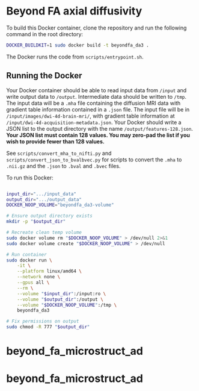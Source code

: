 # Beyond FA axial diffusivity


To build this Docker container, clone the repository and run the following command in the root directory:

```bash
DOCKER_BUILDKIT=1 sudo docker build -t beyondfa_da3 .
```

The Docker runs the code from `scripts/entrypoint.sh`.

## Running the Docker

Your Docker container should be able to read input data from `/input` and write output data to `/output`. Intermediate data should be written to `/tmp`. The input data will be a `.mha` file containing the diffusion MRI data with gradient table information contained in a `.json` file. The input file will be in `/input/images/dwi-4d-brain-mri/`, with gradient table information at `/input/dwi-4d-acquisition-metadata.json`. Your Docker should write a JSON list to the output directory with the name `/output/features-128.json`. **Your JSON list must contain 128 values. You may zero-pad the list if you wish to provide fewer than 128 values.**

See `scripts/convert_mha_to_nifti.py` and `scripts/convert_json_to_bvalbvec.py` for scripts to convert the `.mha` to `.nii.gz` and the `.json` to `.bval` and `.bvec` files.

To run this Docker:

```bash

input_dir=".../input_data"
output_dir=".../output_data"
DOCKER_NOOP_VOLUME="beyondfa_da3-volume"

# Ensure output directory exists
mkdir -p "$output_dir"

# Recreate clean temp volume
sudo docker volume rm "$DOCKER_NOOP_VOLUME" > /dev/null 2>&1
sudo docker volume create "$DOCKER_NOOP_VOLUME" > /dev/null

# Run container
sudo docker run \
    -it \
    --platform linux/amd64 \
    --network none \
    --gpus all \
    --rm \
    --volume "$input_dir":/input:ro \
    --volume "$output_dir":/output \
    --volume "$DOCKER_NOOP_VOLUME":/tmp \
    beyondfa_da3

# Fix permissions on output
sudo chmod -R 777 "$output_dir"
```
# beyond_fa_microstruct_ad
# beyond_fa_microstruct_ad
